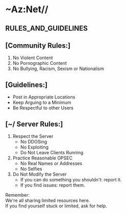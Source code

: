# ~Az:Net//
## RULES_AND_GUIDELINES  

## [Community Rules:]  
1. No Violent Content
2. No Pornographic Content
3. No Bullying, Racism, Sexism or Nationalism

## [Guidelines:]  
* Post in Appropriate Locations
* Keep Arguing to a Minimum
* Be Respectful to other Users

## [~/ Server Rules:]  
1. Respect the Server
   * No DDOSing
   * No Exploiting
   * Do Not Leave Clients Running
2. Practice Reasonable OPSEC
   * No Real Names or Addresses
   * No Selfies
3. Do Not Modify the Server
   * If you can do something you shouldn't:
        report it.
   * If you find issues: report them.

Remember:  
We're all sharing limited resources here.  
If you find yourself stuck or limited,
ask for help.

